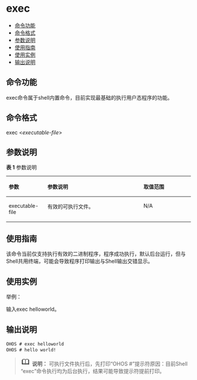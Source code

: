 # exec<a name="ZH-CN_TOPIC_0000001053502450"></a>

-   [命令功能](#section4643204919313)
-   [命令格式](#section6553153635)
-   [参数说明](#section208971157532)
-   [使用指南](#section213115219413)
-   [使用实例](#section13736564418)
-   [输出说明](#section194005101413)

## 命令功能<a name="section4643204919313"></a>

exec命令属于shell内置命令，目前实现最基础的执行用户态程序的功能。

## 命令格式<a name="section6553153635"></a>

exec <_executable-file_\>

## 参数说明<a name="section208971157532"></a>

**表 1**  参数说明

<a name="table3900mcpsimp"></a>
<table><thead align="left"><tr id="row3906mcpsimp"><th class="cellrowborder" valign="top" width="21%" id="mcps1.2.4.1.1"><p id="p3908mcpsimp"><a name="p3908mcpsimp"></a><a name="p3908mcpsimp"></a>参数</p>
</th>
<th class="cellrowborder" valign="top" width="52%" id="mcps1.2.4.1.2"><p id="p3910mcpsimp"><a name="p3910mcpsimp"></a><a name="p3910mcpsimp"></a>参数说明</p>
</th>
<th class="cellrowborder" valign="top" width="27%" id="mcps1.2.4.1.3"><p id="p3912mcpsimp"><a name="p3912mcpsimp"></a><a name="p3912mcpsimp"></a>取值范围</p>
</th>
</tr>
</thead>
<tbody><tr id="row3913mcpsimp"><td class="cellrowborder" valign="top" width="21%" headers="mcps1.2.4.1.1 "><p id="p3915mcpsimp"><a name="p3915mcpsimp"></a><a name="p3915mcpsimp"></a>executable-file</p>
</td>
<td class="cellrowborder" valign="top" width="52%" headers="mcps1.2.4.1.2 "><p id="p3917mcpsimp"><a name="p3917mcpsimp"></a><a name="p3917mcpsimp"></a>有效的可执行文件。</p>
</td>
<td class="cellrowborder" valign="top" width="27%" headers="mcps1.2.4.1.3 "><p id="p3919mcpsimp"><a name="p3919mcpsimp"></a><a name="p3919mcpsimp"></a>N/A</p>
</td>
</tr>
</tbody>
</table>

## 使用指南<a name="section213115219413"></a>

该命令当前仅支持执行有效的二进制程序，程序成功执行，默认后台运行，但与Shell共用终端，可能会导致程序打印输出与Shell输出交错显示。

## 使用实例<a name="section13736564418"></a>

举例：

输入exec helloworld。

## 输出说明<a name="section194005101413"></a>

```
OHOS # exec helloworld
OHOS # hello world!
```

>![](public_sys-resources/icon-note.gif) **说明：** 
>可执行文件执行后，先打印“OHOS \#”提示符原因：目前Shell “exec”命令执行均为后台执行，结果可能导致提示符提前打印。

